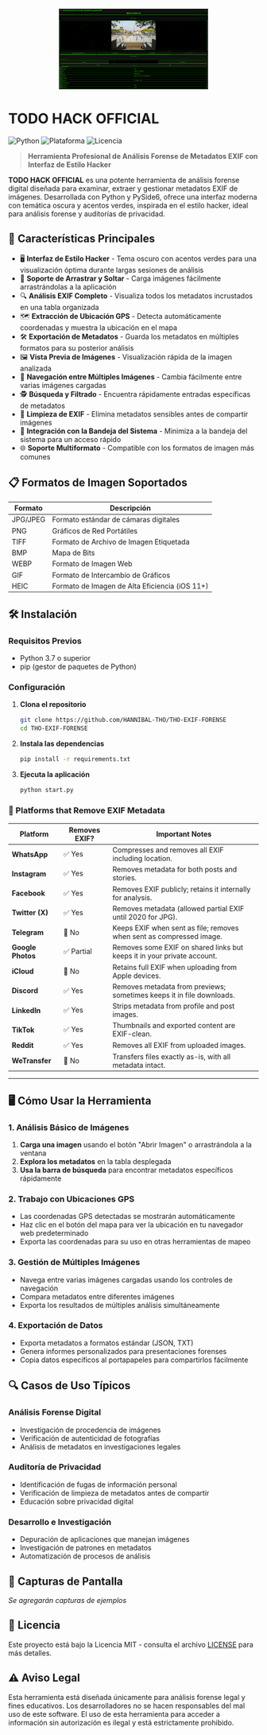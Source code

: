 
<p align="center">
  <img src="logo.png" alt="TODO HACK OFFICIAL Logo" width="300"/>
</p>

# TODO HACK OFFICIAL

![Python](https://img.shields.io/badge/python-3.7+-yellow)
![Plataforma](https://img.shields.io/badge/plataforma-Windows%20%7C%20Linux%20%7C%20macOS-blue)
![Licencia](https://img.shields.io/badge/licencia-MIT-green)

> **Herramienta Profesional de Análisis Forense de Metadatos EXIF con Interfaz de Estilo Hacker**

**TODO HACK OFFICIAL** es una potente herramienta de análisis forense digital diseñada para examinar, extraer y gestionar metadatos EXIF de imágenes. Desarrollada con Python y PySide6, ofrece una interfaz moderna con temática oscura y acentos verdes, inspirada en el estilo hacker, ideal para análisis forense y auditorías de privacidad.

## 🚀 Características Principales

- 🖥️ **Interfaz de Estilo Hacker** - Tema oscuro con acentos verdes para una visualización óptima durante largas sesiones de análisis
- 📂 **Soporte de Arrastrar y Soltar** - Carga imágenes fácilmente arrastrándolas a la aplicación
- 🔍 **Análisis EXIF Completo** - Visualiza todos los metadatos incrustados en una tabla organizada
- 🗺️ **Extracción de Ubicación GPS** - Detecta automáticamente coordenadas y muestra la ubicación en el mapa
- 🛠️ **Exportación de Metadatos** - Guarda los metadatos en múltiples formatos para su posterior análisis
- 🖼️ **Vista Previa de Imágenes** - Visualización rápida de la imagen analizada
- 🔄 **Navegación entre Múltiples Imágenes** - Cambia fácilmente entre varias imágenes cargadas
- 🕵️ **Búsqueda y Filtrado** - Encuentra rápidamente entradas específicas de metadatos
- 🚫 **Limpieza de EXIF** - Elimina metadatos sensibles antes de compartir imágenes
- 📱 **Integración con la Bandeja del Sistema** - Minimiza a la bandeja del sistema para un acceso rápido
- 🌐 **Soporte Multiformato** - Compatible con los formatos de imagen más comunes

## 📋 Formatos de Imagen Soportados

| Formato | Descripción |
|---------|-------------|
| JPG/JPEG | Formato estándar de cámaras digitales |
| PNG | Gráficos de Red Portátiles |
| TIFF | Formato de Archivo de Imagen Etiquetada |
| BMP | Mapa de Bits |
| WEBP | Formato de Imagen Web |
| GIF | Formato de Intercambio de Gráficos |
| HEIC | Formato de Imagen de Alta Eficiencia (iOS 11+) |

## 🛠️ Instalación

### Requisitos Previos
- Python 3.7 o superior
- pip (gestor de paquetes de Python)

### Configuración

1. **Clona el repositorio**
   ```bash
   git clone https://github.com/HANNIBAL-THO/THO-EXIF-FORENSE
   cd THO-EXIF-FORENSE
   ```

2. **Instala las dependencias**
   ```bash
   pip install -r requirements.txt
   ```

3. **Ejecuta la aplicación**
   ```bash
   python start.py
   ```
### 🧼 Platforms that Remove EXIF Metadata

| Platform            | Removes EXIF? | Important Notes                                                                |
|---------------------|----------------|----------------------------------------------------------------------------------|
| **WhatsApp**        | ✅ Yes         | Compresses and removes all EXIF including location.                             |
| **Instagram**       | ✅ Yes         | Removes metadata for both posts and stories.                                   |
| **Facebook**        | ✅ Yes         | Removes EXIF publicly; retains it internally for analysis.                      |
| **Twitter (X)**     | ✅ Yes         | Removes metadata (allowed partial EXIF until 2020 for JPG).                     |
| **Telegram**        | 🚫 No          | Keeps EXIF when sent as file; removes when sent as compressed image.           |
| **Google Photos**   | ✅ Partial     | Removes some EXIF on shared links but keeps it in your private account.         |
| **iCloud**          | 🚫 No          | Retains full EXIF when uploading from Apple devices.                            |
| **Discord**         | ✅ Yes         | Removes metadata from previews; sometimes keeps it in file downloads.           |
| **LinkedIn**        | ✅ Yes         | Strips metadata from profile and post images.                                   |
| **TikTok**          | ✅ Yes         | Thumbnails and exported content are EXIF-clean.                                 |
| **Reddit**          | ✅ Yes         | Removes all EXIF from uploaded images.                                          |
| **WeTransfer**      | 🚫 No          | Transfers files exactly as-is, with all metadata intact.                        |

---

## 🖥️ Cómo Usar la Herramienta

### 1. Análisis Básico de Imágenes
1. **Carga una imagen** usando el botón "Abrir Imagen" o arrastrándola a la ventana
2. **Explora los metadatos** en la tabla desplegada
3. **Usa la barra de búsqueda** para encontrar metadatos específicos rápidamente

### 2. Trabajo con Ubicaciones GPS
- Las coordenadas GPS detectadas se mostrarán automáticamente
- Haz clic en el botón del mapa para ver la ubicación en tu navegador web predeterminado
- Exporta las coordenadas para su uso en otras herramientas de mapeo

### 3. Gestión de Múltiples Imágenes
- Navega entre varias imágenes cargadas usando los controles de navegación
- Compara metadatos entre diferentes imágenes
- Exporta los resultados de múltiples análisis simultáneamente

### 4. Exportación de Datos
- Exporta metadatos a formatos estándar (JSON, TXT)
- Genera informes personalizados para presentaciones forenses
- Copia datos específicos al portapapeles para compartirlos fácilmente

## 🔍 Casos de Uso Típicos

### Análisis Forense Digital
- Investigación de procedencia de imágenes
- Verificación de autenticidad de fotografías
- Análisis de metadatos en investigaciones legales

### Auditoría de Privacidad
- Identificación de fugas de información personal
- Verificación de limpieza de metadatos antes de compartir
- Educación sobre privacidad digital

### Desarrollo e Investigación
- Depuración de aplicaciones que manejan imágenes
- Investigación de patrones en metadatos
- Automatización de procesos de análisis

## 📸 Capturas de Pantalla

*Se agregarán capturas de ejemplos*

## 📄 Licencia

Este proyecto está bajo la Licencia MIT - consulta el archivo [LICENSE](LICENSE) para más detalles.

## ⚠️ Aviso Legal

Esta herramienta está diseñada únicamente para análisis forense legal y fines educativos. Los desarrolladores no se hacen responsables del mal uso de este software. El uso de esta herramienta para acceder a información sin autorización es ilegal y está estrictamente prohibido.
